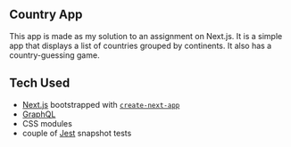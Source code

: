 ## Country App

This app is made as my solution to an assignment on Next.js. It is a simple app that displays a list of countries grouped by continents. It also has a country-guessing game.

## Tech Used

-  [Next.js](https://nextjs.org/) bootstrapped with [`create-next-app`](https://github.com/vercel/next.js/tree/canary/packages/create-next-app)
-  [GraphQL](https://graphql.org/)
-  CSS modules
-  couple of [Jest](https://jestjs.io/) snapshot tests
